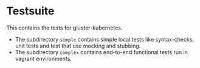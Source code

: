 # Testsuite

This contains the tests for gluster-kubernetes.
* The subdirectory `simple` contains simple local tests
like syntax-checks, unit tests and test that use mocking and stubbing.
* The subdirectory `complex` contains end-to-end functional tests
run in vagrant environments.
